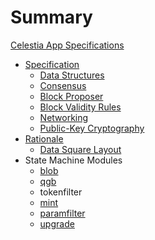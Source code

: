 # Summary

[Celestia App Specifications](./README.md)

- [Specification](./specs/index.md)
  - [Data Structures](./specs/data_structures.md)
  - [Consensus](./specs/consensus.md)
  - [Block Proposer](./specs/block_proposer.md)
  - [Block Validity Rules](./specs/block_validity_rules.md)
  - [Networking](./specs/networking.md)
  - [Public-Key Cryptography](./specs/public_key_cryptography.md)
- [Rationale](./rationale/index.md)
  - [Data Square Layout](./rationale/data_square_layout.md)
- State Machine Modules
  - [blob](../../x/blob/README.md)
  - [qgb](../../x/qgb/README.md)
  - tokenfilter
  - [mint](../../x/mint/README.md)
  - [paramfilter](../../x/paramfilter/README.md)
  - [upgrade](../../x/upgrade/README.md)